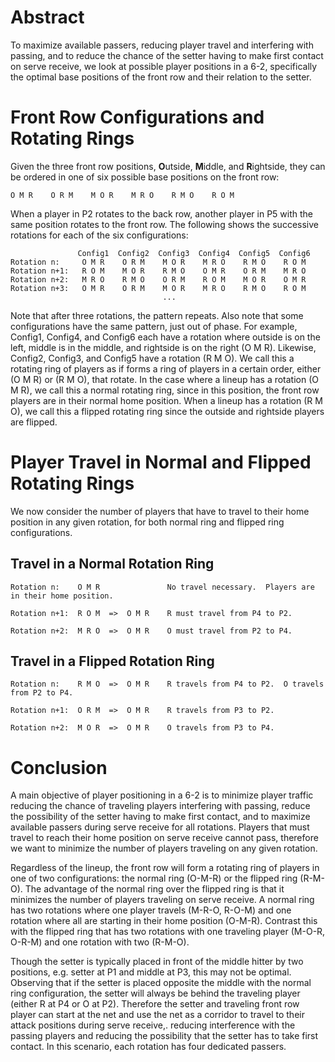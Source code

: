 # Abstract

To maximize available passers, reducing player travel and interfering with passing,
and to reduce the chance of the setter having to make first contact on serve receive,
we look at possible player positions in a 6-2,
specifically the optimal base positions of the front row
and their relation to the setter.

# Front Row Configurations and Rotating Rings

Given the three front row positions, **O**utside, **M**iddle, and **R**ightside,
they can be ordered in one of six possible base positions on the front row:

    O M R    O R M    M O R    M R O    R M O    R O M

When a player in P2 rotates to the back row, another player in P5 with the same
position rotates to the front row.
The following shows the successive rotations for each of the six configurations:


                   Config1  Config2  Config3  Config4  Config5  Config6
    Rotation n:     O M R    O R M    M O R    M R O    R M O    R O M
    Rotation n+1:   R O M    M O R    R M O    O M R    O R M    M R O
    Rotation n+2:   M R O    R M O    O R M    R O M    M O R    O M R
    Rotation n+3:   O M R    O R M    M O R    M R O    R M O    R O M
                                      ...

Note that after three rotations, the pattern repeats.
Also note that some configurations have the same pattern,
just out of phase.  For example, Config1, Config4, and Config6
each have a rotation where outside is on the left, middle is in 
the middle, and rightside is on the right (O M R).
Likewise, Config2, Config3, and Config5 have a rotation (R M O).
We call this a rotating ring of players as if forms
a ring of players in a certain order, either (O M R) or (R M O),
that rotate.
In the case where a lineup
has a rotation (O M R), we call this a normal rotating ring,
since in this position, the front row players are in their normal
home position.
When a lineup has a rotation (R M O), we call this a flipped rotating
ring since the outside and rightside players are flipped.


# Player Travel in Normal and Flipped Rotating Rings

We now consider the number of players that have to travel
to their home position in any given rotation, for
both normal ring and flipped ring configurations.

## Travel in a Normal Rotation Ring

    Rotation n:    O M R               No travel necessary.  Players are in their home position.

    Rotation n+1:  R O M  =>  O M R    R must travel from P4 to P2.

    Rotation n+2:  M R O  =>  O M R    O must travel from P2 to P4.

## Travel in a Flipped Rotation Ring

    Rotation n:    R M O  =>  O M R    R travels from P4 to P2.  O travels from P2 to P4.

    Rotation n+1:  O R M  =>  O M R    R travels from P3 to P2.

    Rotation n+2:  M O R  =>  O M R    O travels from P3 to P4.








# Conclusion

A main objective of player positioning in a 6-2 is
to minimize player traffic reducing the chance of traveling
players interfering with passing,
reduce the possibility of the setter having to make first contact,
and to maximize available passers during serve receive for all rotations.
Players that must travel to reach their home position on serve receive 
cannot pass, therefore we want to minimize the number of
players traveling on any given rotation.

Regardless of the lineup, the front row will form
a rotating ring of players in one of two configurations:
the normal ring (O-M-R) or the flipped ring (R-M-O).
The advantage of the normal ring over the flipped ring
is that it minimizes the number of players traveling on serve receive.
A normal ring has two rotations where one player travels (M-R-O, R-O-M)
and one rotation where all are starting in their home position (O-M-R).
Contrast this with the flipped ring that has two rotations
with one traveling player (M-O-R, O-R-M) and one rotation with two (R-M-O).

Though the setter is typically placed in front of the middle hitter
by two positions, e.g. setter at P1 and middle at P3,
this may not be optimal.  Observing that if the setter is
placed opposite the middle with the normal ring configuration,
the setter will always be behind the traveling player (either R at P4 or O at P2).
Therefore the setter and traveling front row player can start
at the net and use the net as a corridor to travel to 
their attack positions during serve receive,.
reducing interference with the passing players
and reducing the possibility that the setter has to take first contact.
In this scenario, each rotation has four dedicated passers.

